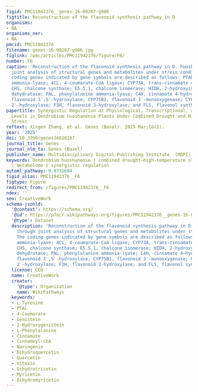 ```yaml
---
figid: PMC11942376__genes-16-00287-g006
figtitle: Reconstruction of the flavonoid synthesis pathway in D
organisms:
- NA
organisms_ner:
- NA
pmcid: PMC11942376
filename: genes-16-00287-g006.jpg
figlink: /pmc/articles/PMC11942376/figure/F6/
number: F6
caption: 'Reconstruction of the flavonoid synthesis pathway in D. huoshanense through
  joint analysis of structural genes and metabolites under stress conditions. The
  coding genes indicated by gene symbols are described as follows: PTAL, phenylalanine/tyrosine
  ammonia-lyase; 4CL, 4-coumarate-CoA ligase; CYP73A, trans-cinnamate 4-monooxygenase;
  CHS, chalcone synthase; E5.5.1, chalcone isomerase; HIDH, 2-hydroxyisoflavanone
  dehydratase; PAL, phenylalanine ammonia-lyase; C4H, cinnamate 4-hydroxylase; CYP75A,
  flavonoid 3′,5′-hydroxylase; CYP75B1, flavonoid 3′-monooxygenase; CYP81E, isoflavone/4′-methoxyisoflavanone
  2′-hydroxylase; F3H, flavonoid 3-hydroxylase; and FLS, flavonol synthase'
papertitle: Synergistic Regulation at Physiological, Transcriptional, and Metabolic
  Levels in Dendrobium huoshanense Plants Under Combined Drought and High-Temperature
  Stress
reftext: Xingen Zhang, et al. Genes (Basel). 2025 Mar;16(3).
year: '2025'
doi: 10.3390/genes16030287
journal_title: Genes
journal_nlm_ta: Genes (Basel)
publisher_name: Multidisciplinary Digital Publishing Institute  (MDPI)
keywords: Dendrobium huoshanense | combined drought–high-temperature stress | transcriptome
  | metabolome | synergistic regulation
automl_pathway: 0.8732684
figid_alias: PMC11942376__F6
figtype: Figure
redirect_from: /figures/PMC11942376__F6
ndex: ''
seo: CreativeWork
schema-jsonld:
  '@context': https://schema.org/
  '@id': https://pfocr.wikipathways.org/figures/PMC11942376__genes-16-00287-g006.html
  '@type': Dataset
  description: 'Reconstruction of the flavonoid synthesis pathway in D. huoshanense
    through joint analysis of structural genes and metabolites under stress conditions.
    The coding genes indicated by gene symbols are described as follows: PTAL, phenylalanine/tyrosine
    ammonia-lyase; 4CL, 4-coumarate-CoA ligase; CYP73A, trans-cinnamate 4-monooxygenase;
    CHS, chalcone synthase; E5.5.1, chalcone isomerase; HIDH, 2-hydroxyisoflavanone
    dehydratase; PAL, phenylalanine ammonia-lyase; C4H, cinnamate 4-hydroxylase; CYP75A,
    flavonoid 3′,5′-hydroxylase; CYP75B1, flavonoid 3′-monooxygenase; CYP81E, isoflavone/4′-methoxyisoflavanone
    2′-hydroxylase; F3H, flavonoid 3-hydroxylase; and FLS, flavonol synthase'
  license: CC0
  name: CreativeWork
  creator:
    '@type': Organization
    name: WikiPathways
  keywords:
  - L-Tyrosine
  - PTAL
  - 4-Coumarate
  - Genistein
  - 2-Hydroxygenistein
  - L-Phenylalanine
  - Cinnamate
  - Cinnamoyl-CoA
  - Naringenin
  - Dihydroquercetin
  - Quercetin
  - Vitexin
  - Dihydrotricetin
  - Myricetin
  - Dihydromyricetin
---
```

